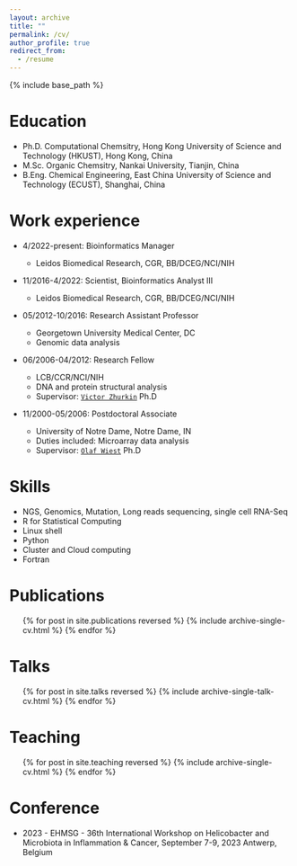 ```yaml
---
layout: archive
title: ""
permalink: /cv/
author_profile: true
redirect_from:
  - /resume
---
```


{% include base_path %}

Education
======
* Ph.D.  Computational Chemsitry, Hong Kong University of Science and Technology (HKUST), Hong Kong, China
* M.Sc.  Organic Chemsitry, Nankai University, Tianjin, China
* B.Eng. Chemical Engineering, East China University of Science and Technology (ECUST), Shanghai, China

Work experience
======
* 4/2022-present: Bioinformatics Manager
  * Leidos Biomedical Research, CGR, BB/DCEG/NCI/NIH

* 11/2016-4/2022: Scientist, Bioinformatics Analyst III
  * Leidos Biomedical Research, CGR, BB/DCEG/NCI/NIH

* 05/2012-10/2016: Research Assistant Professor
  * Georgetown University Medical Center, DC
  * Genomic data analysis

* 06/2006-04/2012: Research Fellow
  * LCB/CCR/NCI/NIH
  * DNA and protein structural analysis
  * Supervisor: [`Victor Zhurkin`](http://nci.nih.gov/) Ph.D

* 11/2000-05/2006: Postdoctoral Associate
  * University of Notre Dame, Notre Dame, IN
  * Duties included: Microarray data analysis
  * Supervisor: [`Olaf Wiest`](https://www.nd.edu/) Ph.D
  
Skills
======
* NGS, Genomics, Mutation, Long reads sequencing, single cell RNA-Seq
* R for Statistical Computing
* Linux shell
* Python
* Cluster and Cloud computing
* Fortran

Publications
======
  <ul>{% for post in site.publications reversed %}
    {% include archive-single-cv.html %}
  {% endfor %}</ul>
  
Talks
======
  <ul>{% for post in site.talks reversed %}
    {% include archive-single-talk-cv.html %}
  {% endfor %}</ul>
  
Teaching
======
  <ul>{% for post in site.teaching reversed %}
    {% include archive-single-cv.html %}
  {% endfor %}</ul>
  
Conference
======
* 2023 - EHMSG - 36th International Workshop on Helicobacter and Microbiota in Inflammation & Cancer, September 7-9, 2023 Antwerp, Belgium

